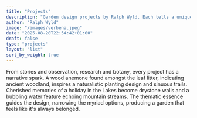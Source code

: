 ```yaml
---
title: "Projects"
description: "Garden design projects by Ralph Wyld. Each tells a unique story through research, observation and naturalistic planting for contemporary homes."
author: "Ralph Wyld"
image: "/images/verbena.jpeg"
date: "2025-08-20T22:54:42+01:00"
draft: false
type: "projects"
layout: "list"
sort_by_weight: true
---
```


From stories and observation, research and botany, every project has a narrative spark. A wood anemone found amongst the leaf litter, indicating ancient woodland, inspires a naturalistic planting design and sinuous trails. Cherished memories of a holiday in the Lakes become drystone walls and a bubbling water feature echoing mountain streams. The thematic essence guides the design, narrowing the myriad options, producing a garden that feels like it's always belonged.
